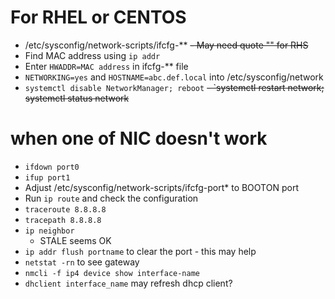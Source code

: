 # For RHEL or CENTOS
- /etc/sysconfig/network-scripts/ifcfg-**
~~- May need quote "" for RHS~~
- Find MAC address using `ip addr`
- Enter `HWADDR=MAC address` in ifcfg-** file
- `NETWORKING=yes` and `HOSTNAME=abc.def.local` into /etc/sysconfig/network
- `systemctl disable NetworkManager; reboot`
~~- `systemctl restart network; systemctl status network~~

# when one of NIC doesn't work
- `ifdown port0`
- `ifup port1`
- Adjust /etc/sysconfig/network-scripts/ifcfg-port* to BOOTON port
- Run `ip route` and check the configuration
- `traceroute 8.8.8.8`
- `tracepath 8.8.8.8`
- `ip neighbor`
  - STALE seems OK
- `ip addr flush portname` to clear the port - this may help
- `netstat -rn` to see gateway
- `nmcli -f ip4 device show interface-name` 
- `dhclient interface_name` may refresh dhcp client?
